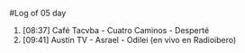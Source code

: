 #Log of 05 day

1. [08:37] Café Tacvba - Cuatro Caminos - Desperté
1. [09:41] Austin TV - Asrael - Odilei (en vivo en Radioibero)
